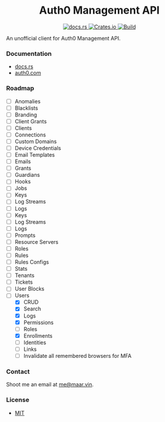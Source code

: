 <h1 align="center">Auth0 Management API</h1>
<p align="center">
  <a href="https://docs.rs/auth0-management">
    <img src="https://docs.rs/auth0-management/badge.svg" alt="docs.rs"></img>
  </a>
  <a href="https://crates.io/crates/auth0-management">
    <img alt="Crates.io" src="https://img.shields.io/crates/v/auth0-management"></img>
  </a>
  <a href="https://github.com/mcountryman/auth0-management/actions?query=workflow%3Abuild">
    <img alt="Build" src="https://github.com/mcountryman/auth0-management/workflows/build/badge.svg"></img>
  </a>
</p>

An unofficial client for Auth0 Management API.

### Documentation
* [docs.rs](https://docs.rs/auth0-management/0.0.3)
* [auth0.com](https://auth0.com/docs/api)

### Roadmap
* [ ] Anomalies
* [ ] Blacklists
* [ ] Branding
* [ ] Client Grants
* [ ] Clients
* [ ] Connections
* [ ] Custom Domains
* [ ] Device Credentials
* [ ] Email Templates
* [ ] Emails
* [ ] Grants
* [ ] Guardians
* [ ] Hooks
* [ ] Jobs
* [ ] Keys
* [ ] Log Streams
* [ ] Logs
* [ ] Keys
* [ ] Log Streams
* [ ] Logs
* [ ] Prompts
* [ ] Resource Servers
* [ ] Roles
* [ ] Rules
* [ ] Rules Configs
* [ ] Stats
* [ ] Tenants
* [ ] Tickets
* [ ] User Blocks
* [ ] Users
    * [x] CRUD
    * [x] Search
    * [x] Logs
    * [x] Permissions
    * [ ] Roles
    * [x] Enrollments
    * [ ] Identities
    * [ ] Links
    * [ ] Invalidate all remembered browsers for MFA

### Contact
Shoot me an email at [me@maar.vin](mailto://me@maar.vin).

### License
* [MIT](LICENSE.md)